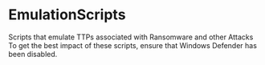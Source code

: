 # EmulationScripts
Scripts that emulate TTPs associated with Ransomware and other Attacks
To get the best impact of these scripts, ensure that Windows Defender has been disabled. 
